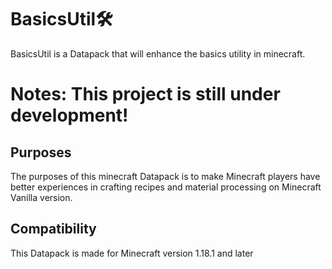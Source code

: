 ﻿# BasicsUtil🛠️
BasicsUtil is a Datapack that will enhance the basics utility in minecraft.
# Notes: This project is still under development!
## Purposes
The purposes of this minecraft Datapack is to make Minecraft players have better experiences in crafting recipes and material processing on Minecraft Vanilla version.

## Compatibility
This Datapack is made for Minecraft version 1.18.1 and later

